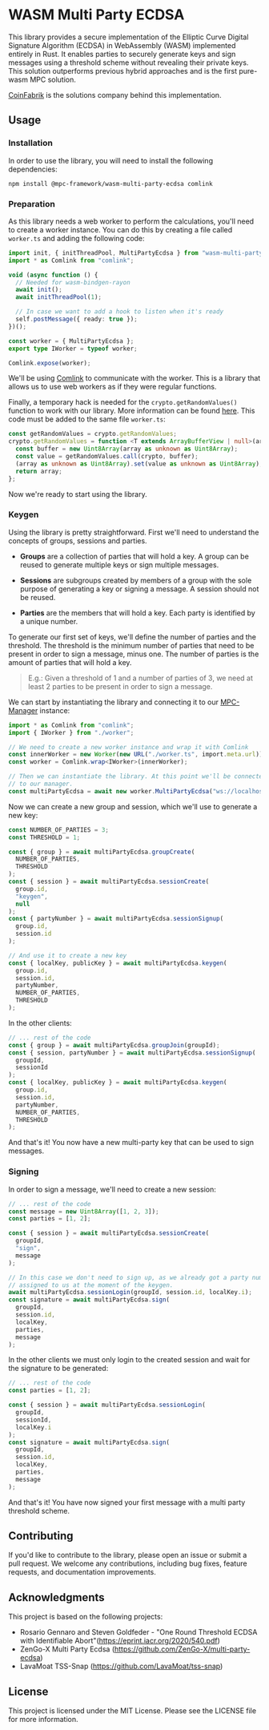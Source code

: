 # WASM Multi Party ECDSA

This library provides a secure implementation of the Elliptic Curve Digital Signature Algorithm (ECDSA) in WebAssembly (WASM) implemented entirely in Rust. It enables parties to securely generate keys and sign messages using a threshold scheme without revealing their private keys. This solution outperforms previous hybrid approaches and is the first pure-wasm MPC solution.

[CoinFabrik](https://www.coinfabrik.com/) is the solutions company behind this implementation.

## Usage

### Installation

In order to use the library, you will need to install the following dependencies:

```shell
npm install @mpc-framework/wasm-multi-party-ecdsa comlink
```

### Preparation

As this library needs a web worker to perform the calculations, you'll need to create a worker instance. You can do this by creating a file called `worker.ts` and adding the following code:

```typescript
import init, { initThreadPool, MultiPartyEcdsa } from "wasm-multi-party-ecdsa";
import * as Comlink from "comlink";

void (async function () {
  // Needed for wasm-bindgen-rayon
  await init();
  await initThreadPool(1);

  // In case we want to add a hook to listen when it's ready
  self.postMessage({ ready: true });
})();

const worker = { MultiPartyEcdsa };
export type IWorker = typeof worker;

Comlink.expose(worker);
```

We'll be using [Comlink](https://github.com/GoogleChromeLabs/comlink) to communicate with the worker. This is a library that allows us to use web workers as if they were regular functions.

Finally, a temporary hack is needed for the `crypto.getRandomValues()` function to work with our library. More information can be found [here](). This code must be added to the same file `worker.ts`:

<!-- TODO: check if it really must be added there -->

```typescript
const getRandomValues = crypto.getRandomValues;
crypto.getRandomValues = function <T extends ArrayBufferView | null>(array: T) {
  const buffer = new Uint8Array(array as unknown as Uint8Array);
  const value = getRandomValues.call(crypto, buffer);
  (array as unknown as Uint8Array).set(value as unknown as Uint8Array);
  return array;
};
```

Now we're ready to start using the library.

### Keygen

Using the library is pretty straightforward. First we'll need to understand the concepts of groups, sessions and parties.

- **Groups** are a collection of parties that will hold a key. A group can be reused to generate multiple keys or sign multiple messages.

- **Sessions** are subgroups created by members of a group with the sole purpose of generating a key or signing a message. A session should not be reused.

- **Parties** are the members that will hold a key. Each party is identified by a unique number.

<!--  TODO: tell about the different notification messages available  -->

To generate our first set of keys, we'll define the number of parties and the threshold. The threshold is the minimum number of parties that need to be present in order to sign a message, minus one. The number of parties is the amount of parties that will hold a key.

> E.g.: Given a threshold of 1 and a number of parties of 3, we need at least 2 parties to be present in order to sign a message.

We can start by instantiating the library and connecting it to our [MPC-Manager](https://github.com/coinfabrik/mpc-manager) instance:

```typescript
import * as Comlink from "comlink";
import { IWorker } from "./worker";

// We need to create a new worker instance and wrap it with Comlink
const innerWorker = new Worker(new URL("./worker.ts", import.meta.url));
const worker = Comlink.wrap<IWorker>(innerWorker);

// Then we can instantiate the library. At this point we'll be connected
// to our manager.
const multiPartyEcdsa = await new worker.MultiPartyEcdsa("ws://localhost:8080");
```

Now we can create a new group and session, which we'll use to generate a new key:

```typescript
const NUMBER_OF_PARTIES = 3;
const THRESHOLD = 1;

const { group } = await multiPartyEcdsa.groupCreate(
  NUMBER_OF_PARTIES,
  THRESHOLD
);
const { session } = await multiPartyEcdsa.sessionCreate(
  group.id,
  "keygen",
  null
);
const { partyNumber } = await multiPartyEcdsa.sessionSignup(
  group.id,
  session.id
);
```

```typescript
// And use it to create a new key
const { localKey, publicKey } = await multiPartyEcdsa.keygen(
  group.id,
  session.id,
  partyNumber,
  NUMBER_OF_PARTIES,
  THRESHOLD
);
```

In the other clients:

```typescript
// ... rest of the code
const { group } = await multiPartyEcdsa.groupJoin(groupId);
const { session, partyNumber } = await multiPartyEcdsa.sessionSignup(
  groupId,
  sessionId
);
const { localKey, publicKey } = await multiPartyEcdsa.keygen(
  group.id,
  session.id,
  partyNumber,
  NUMBER_OF_PARTIES,
  THRESHOLD
);
```

And that's it! You now have a new multi-party key that can be used to sign messages.

### Signing

In order to sign a message, we'll need to create a new session:

```typescript
// ... rest of the code
const message = new Uint8Array([1, 2, 3]);
const parties = [1, 2];

const { session } = await multiPartyEcdsa.sessionCreate(
  groupId,
  "sign",
  message
);

// In this case we don't need to sign up, as we already got a party number
// assigned to us at the moment of the keygen.
await multiPartyEcdsa.sessionLogin(groupId, session.id, localKey.i);
const signature = await multiPartyEcdsa.sign(
  groupId,
  session.id,
  localKey,
  parties,
  message
);
```

In the other clients we must only login to the created session and wait for the signature to be generated:

```typescript
// ... rest of the code
const parties = [1, 2];

const { session } = await multiPartyEcdsa.sessionLogin(
  groupId,
  sessionId,
  localKey.i
);
const signature = await multiPartyEcdsa.sign(
  groupId,
  session.id,
  localKey,
  parties,
  message
);
```

And that's it! You have now signed your first message with a multi party threshold scheme.

## Contributing

If you'd like to contribute to the library, please open an issue or submit a pull request. We welcome any contributions, including bug fixes, feature requests, and documentation improvements.


## Acknowledgments

This project is based on the following projects:

- Rosario Gennaro and Steven Goldfeder - "One Round Threshold ECDSA with Identifiable Abort"(https://eprint.iacr.org/2020/540.pdf)
- ZenGo-X Multi Party Ecdsa (https://github.com/ZenGo-X/multi-party-ecdsa)
- LavaMoat TSS-Snap (https://github.com/LavaMoat/tss-snap)

## License

This project is licensed under the MIT License. Please see the LICENSE file for more information.
